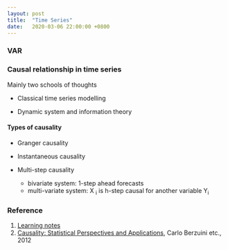 ```yaml
---
layout: post
title:  "Time Series"
date:   2020-03-06 22:00:00 +0800
---
```

### VAR

### Causal relationship in time series

Mainly two schools of thoughts

- Classical time series modelling

- Dynamic system and information theory 

#### Types of causality

- Granger causality
- Instantaneous causality
- Multi-step causality
    
    - bivariate system: 1-step ahead forecasts 
    - multi-variate system: X <sub> i</sub> is h-step causal for another variable Y<sub>i</sub>

### Reference

1. [Learning notes](https://www.notion.so/bobzeng/Time-Series-de89af1b5fa04d8690ab90b39c62548c)
2. [Causality: Statistical Perspectives and Applications](https://onlinelibrary.wiley.com/doi/book/10.1002/9781119945710), Carlo Berzuini etc., 2012
